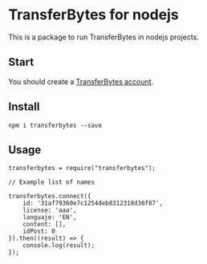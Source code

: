 # TransferBytes for nodejs
This is a package to run TransferBytes in nodejs projects.

## Start
You should create a <a href="https://www.transferbytes.io/signin">TransferBytes account</a>.

## Install
    npm i transferbytes --save

## Usage

    transferbytes = require("transferbytes");

    // Example list of names

    transferbytes.connect({
        id: '31af79360e7c1254deb8312318d36f87',
        license: 'aaa',
        languaje: 'EN',
        content: [],
        idPost: 0
    }).then((result) => {
        console.log(result);
    });
